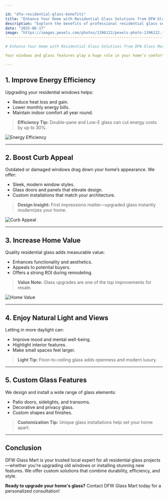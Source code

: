 ```yaml
---

id: "dfw-residential-glass-benefits"
title: "Enhance Your Home with Residential Glass Solutions from DFW Glass Mart"
description: "Explore the benefits of professional residential glass services from DFW Glass Mart, including energy savings, increased property value, and stunning home design upgrades."
date: "2025-06-17"
image: "https://images.pexels.com/photos/1396122/pexels-photo-1396122.jpeg"
-------------------------------------------------------------------------------------------------------------------------------------------------------------------------------------------------------------------------------------------

# Enhance Your Home with Residential Glass Solutions from DFW Glass Mart

Your windows and glass features play a huge role in your home’s comfort, efficiency, and curb appeal. At **DFW Glass Mart**, we specialize in professional residential glass replacement and installation that transforms the look and performance of your space. Here’s how we help homeowners across the Dallas-Fort Worth area.

---
```


## 1. **Improve Energy Efficiency**

Upgrading your residential windows helps:

* Reduce heat loss and gain.
* Lower monthly energy bills.
* Maintain indoor comfort all year round.

> **Efficiency Tip:** Double-pane and Low-E glass can cut energy costs by up to 30%.

![Energy Efficiency](https://images.pexels.com/photos/1080696/pexels-photo-1080696.jpeg)

---

## 2. **Boost Curb Appeal**

Outdated or damaged windows drag down your home’s appearance. We offer:

* Sleek, modern window styles.
* Glass doors and panels that elevate design.
* Custom installations that match your architecture.

> **Design Insight:** First impressions matter—upgraded glass instantly modernizes your home.

![Curb Appeal](https://images.pexels.com/photos/280221/pexels-photo-280221.jpeg)

---

## 3. **Increase Home Value**

Quality residential glass adds measurable value:

* Enhances functionality and aesthetics.
* Appeals to potential buyers.
* Offers a strong ROI during remodeling.

> **Value Note:** Glass upgrades are one of the top improvements for resale.

![Home Value](https://images.pexels.com/photos/259588/pexels-photo-259588.jpeg)

---

## 4. **Enjoy Natural Light and Views**

Letting in more daylight can:

* Improve mood and mental well-being.
* Highlight interior features.
* Make small spaces feel larger.

> **Light Tip:** Floor-to-ceiling glass adds openness and modern luxury.


---

## 5. **Custom Glass Features**

We design and install a wide range of glass elements:

* Patio doors, sidelights, and transoms.
* Decorative and privacy glass.
* Custom shapes and finishes.

> **Customization Tip:** Unique glass installations help set your home apart.


---

## Conclusion

DFW Glass Mart is your trusted local expert for all residential glass projects—whether you're upgrading old windows or installing stunning new features. We offer custom solutions that combine durability, efficiency, and style.

**Ready to upgrade your home's glass?** Contact DFW Glass Mart today for a personalized consultation!
